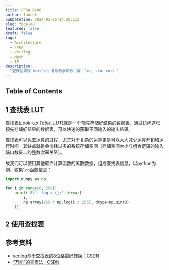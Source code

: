 ```yaml
---
title: FPGA_0x08
author: lancer
pubDatetime: 2024-03-05T14:28:21Z
slug: fpga-08
featured: false
draft: false
tags:
  - Architecture
  - FPGA
  - Verilog
  - Math
  - IP
description:
  "查表法实现 Verilog 复杂数学函数（幂、log、sin、cos）"
---
```


## Table of Contents


## 1 查找表 LUT

查找表(*Look-Up Table, LUT*)就是一个预先存储好结果的数据表。通过访问这张预先存储好结果的数据表，可以快速的获取不同输入的输出结果。

查找表可以免去运算的过程，尤其对于复杂的运算更是可以大大减少运算开销和运行时间。其缺点就是会消耗过多的系统存储空间（存储空间大小与组合逻辑的输入端口数呈二的整数次幂关系）。

故我们可以使用其他软件计算函数的离散数据，组成查找表信息，以python为例，收集`log`函数信息：

```python
import numpy as np

for i in range(0, 256):
    print('8\': log = {};'.format(
        i,
        np.array(255 * np.log(i / 255), dtype=np.uint8)
    ))

```

## 2 使用查找表




## 参考资料

- [verilog基于查找表的8位格雷码转换 | CSDN](https://blog.csdn.net/cengqiu4314/article/details/134931650)
- [“万能”的查表法 | CSDN](https://blog.csdn.net/Reborn_Lee/article/details/104955374)